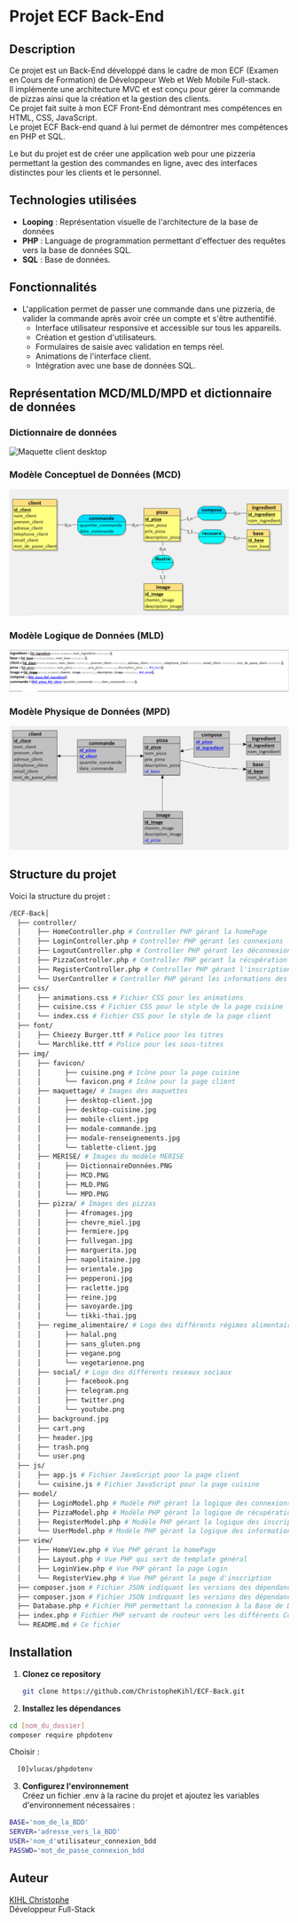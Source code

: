 # Projet ECF Back-End

## Description
Ce projet est un Back-End développé dans le cadre de mon ECF (Examen en Cours de Formation) de Développeur Web et Web Mobile Full-stack.\
Il implémente une architecture MVC et est conçu pour gérer la commande de pizzas ainsi que la création et la gestion des clients.\
Ce projet fait suite à mon ECF Front-End démontrant mes compétences en HTML, CSS, JavaScript.\
Le projet ECF Back-end quand à lui permet de démontrer mes compétences en PHP et SQL.

Le but du projet est de créer une application web pour une pizzeria permettant la gestion des commandes en ligne, avec des interfaces distinctes pour les clients et le personnel.

## Technologies utilisées

- **Looping** : Représentation visuelle de l'architecture de la base de données
- **PHP** : Language de programmation permettant d'effectuer des requêtes vers la base de données SQL.
- **SQL** : Base de données.

## Fonctionnalités

- L'application permet de passer une commande dans une pizzeria, de valider la commande après avoir crée un compte et s'être authentifié.
    - Interface utilisateur responsive et accessible sur tous les appareils.
    - Création et gestion d'utilisateurs.
    - Formulaires de saisie avec validation en temps réel.
    - Animations de l'interface client.
    - Intégration avec une base de données SQL.

## Représentation MCD/MLD/MPD et dictionnaire de données

### Dictionnaire de données
![Maquette client desktop](img/MERISE/DictionnaireDonnées.PNG  "Dictionnaire de données")

### Modèle Conceptuel de Données (MCD)
![Maquette client mobile](img/MERISE/MCD.PNG "Modèle Conceptuel de Données")

### Modèle Logique de Données (MLD)
![Maquette client tablette](img/MERISE/MLD.PNG  "Modèle Logique de Données")

### Modèle Physique de Données (MPD)
![Maquette client desktop](img/MERISE/MPD.PNG  "Modèle Conceptuel de Données")


## Structure du projet

Voici la structure du projet :
```bash
/ECF-Back│
  ├── controller/
  │    ├── HomeController.php # Controller PHP gérant la homePage
  │    ├── LoginController.php # Controller PHP gérant les connexions
  │    ├── LogoutController.php # Controller PHP gérant les déconnexions
  │    ├── PizzaController.php # Controller PHP gérant la récupération des pizzas dans la BDD
  │    ├── RegisterController.php # Controller PHP gérant l'inscriptions des utilisateurs
  │    └── UserController # Controller PHP gérant les informations des utilisateurs
  ├── css/ 
  │    ├── animations.css # Fichier CSS pour les animations
  │    ├── cuisine.css # Fichier CSS pour le style de la page cuisine
  │    └── index.css # Fichier CSS pour le style de la page client
  ├── font/ 
  │    ├── Chieezy Burger.ttf # Police pour les titres
  │    └── Marchlike.ttf # Police pour les sous-titres
  ├── img/
  │    ├── favicon/
  │    │      ├── cuisine.png # Icône pour la page cuisine
  │    │      └── favicon.png # Icône pour la page client
  │    ├── maquettage/ # Images des maquettes
  │    │      ├── desktop-client.jpg
  │    │      ├── desktop-cuisine.jpg
  │    │      ├── mobile-client.jpg
  │    │      ├── modale-commande.jpg
  │    │      ├── modale-renseignements.jpg
  │    │      └── tablette-client.jpg
  │    ├── MERISE/ # Images du modèle MERISE
  │    │      ├── DictionnaireDonnées.PNG
  │    │      ├── MCD.PNG
  │    │      ├── MLD.PNG
  │    │      └── MPD.PNG
  │    ├── pizza/ # Images des pizzas
  │    │      ├── 4fromages.jpg
  │    │      ├── chevre_miel.jpg
  │    │      ├── fermiere.jpg
  │    │      ├── fullvegan.jpg
  │    │      ├── marguerita.jpg
  │    │      ├── napolitaine.jpg
  │    │      ├── orientale.jpg
  │    │      ├── pepperoni.jpg
  │    │      ├── raclette.jpg
  │    │      ├── reine.jpg
  │    │      ├── savoyarde.jpg
  │    │      └── tikki-thai.jpg
  │    ├── regime_alimentaire/ # Logo des différents régimes alimentaires
  │    │      ├── halal.png
  │    │      ├── sans_gluten.png
  │    │      ├── vegane.png
  │    │      └── vegetarienne.png
  │    ├── social/ # Logo des différents reseaux sociaux
  │    │      ├── facebook.png
  │    │      ├── telegram.png
  │    │      ├── twitter.png
  │    │      └── youtube.png
  │    ├── background.jpg
  │    ├── cart.png
  │    ├── header.jpg
  │    ├── trash.png
  │    └── user.png
  ├── js/
  │    ├── app.js # Fichier JaveScript pour la page client
  │    └── cuisine.js # Fichier JavaScript pour la page cuisine
  ├── model/
  │    ├── LoginModel.php # Modèle PHP gérant la logique des connexions
  │    ├── PizzaModel.php # Modèle PHP gérant la logique de récupération des pizzas
  │    ├── RegisterModel.php # Modèle PHP gérant la logique des inscriptions
  │    └── UserModel.php # Modèle PHP gérant la logique des informations de l'utilisateur
  ├── view/
  │    ├── HomeView.php # Vue PHP gérant la homePage
  │    ├── Layout.php # Vue PHP qui sert de template général
  │    ├── LoginView.php # Vue PHP gérant la page Login
  │    └── RegisterView.php # Vue PHP gérant la page d'inscription
  ├── composer.json # Fichier JSON indiquant les versions des dépendances
  ├── composer.json # Fichier JSON indiquant les versions des dépendances
  ├── Database.php # Fichier PHP permettant la connexion à la Base de Données
  ├── index.php # Fichier PHP servant de routeur vers les différents Controller
  └── README.md # Ce fichier

  ```
## Installation

1. **Clonez ce repository**
   ```bash
   git clone https://github.com/ChristopheKihl/ECF-Back.git
   ```

2. **Installez les dépendances**
  ```bash
  cd [nom_du_dossier]
  composer require phpdotenv
  ```
Choisir :
```bash
  [0]vlucas/phpdotenv
  ```

3. **Configurez l'environnement**\
   Créez un fichier .env à la racine du projet et ajoutez les variables d'environnement nécessaires :
  ```bash
  BASE='nom_de_la_BDD'
  SERVER='adresse_vers_la_BDD'
  USER='nom_d'utilisateur_connexion_bdd
  PASSWD='mot_de_passe_connexion_bdd
```

## Auteur

[KIHL Christophe](https://github.com/ChristopheKihl/)  
Développeur Full-Stack
